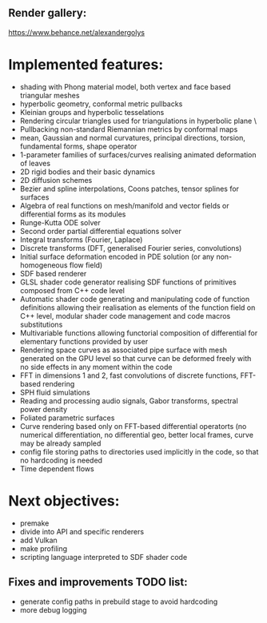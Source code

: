 ## Render gallery: 
https://www.behance.net/alexandergolys


# Implemented features:
- shading with Phong material model, both vertex and face based triangular meshes
- hyperbolic geometry, conformal metric pullbacks
- Kleinian groups and hyperbolic tesselations
- Rendering circular triangles used for triangulations in hyperbolic plane \
- Pullbacking non-standard Riemannian metrics by conformal maps 
- mean, Gaussian and normal curvatures, principal directions, torsion, fundamental forms, shape operator 
- 1-parameter families of surfaces/curves realising animated deformation of leaves
- 2D rigid bodies and their basic dynamics
- 2D diffusion schemes
- Bezier and spline interpolations, Coons patches, tensor splines for surfaces
- Algebra of real functions on mesh/manifold and vector fields or differential forms as its modules
- Runge-Kutta ODE solver
- Second order partial differential equations solver 
- Integral transforms (Fourier, Laplace)
- Discrete transforms (DFT, generalised Fourier series, convolutions)
- Initial surface deformation encoded in PDE solution (or any non-homogeneous flow field)
- SDF based renderer 
- GLSL shader code generator realising SDF functions of primitives composed from C++ code level 
- Automatic shader code generating and manipulating code of function definitions allowing their realisation 
as elements of the function field on C++ level, modular shader code management and code macros substitutions 
- Multivariable functions allowing functorial composition of differential for elementary functions provided by user
- Rendering space curves as associated pipe surface with mesh generated on the GPU level so that curve can be deformed freely 
with no side effects in any moment within the code
- FFT in dimensions 1 and 2, fast convolutions of discrete functions, FFT-based rendering 
- SPH fluid simulations 
- Reading and processing audio signals, Gabor transforms, spectral power density 
- Foliated parametric surfaces
- Curve rendering based only on FFT-based differential operatorts
(no numerical differentiation, no differential geo, better local frames, curve may be already sampled
- config file storing paths to directories used implicitly in the code, so that no hardcoding is needed
- Time dependent flows 

# Next objectives:
- premake 
- divide into API and specific renderers
- add Vulkan 
- make profiling 
- scripting language interpreted to SDF shader code


## Fixes and improvements TODO list:
- generate config paths in prebuild stage to avoid hardcoding 
- more debug logging
